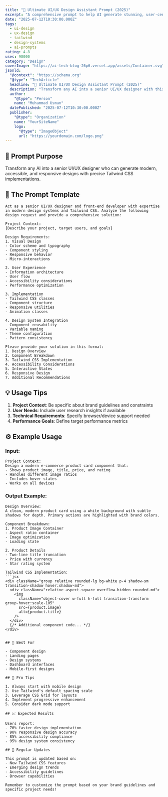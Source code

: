```yaml
---
title: "🎨 Ultimate UI/UX Design Assistant Prompt (2025)"
excerpt: "A comprehensive prompt to help AI generate stunning, user-centered design solutions with detailed Tailwind CSS and modern design patterns."
date: "2025-07-12T10:30:00.000Z"
tags:
  - ui-design
  - ux-design
  - tailwind
  - design-systems
  - ai-prompts
rating: 4.8
uses: 98000
category: "Design"
coverImage: "https://ai-tech-blog-26p6.vercel.app/assets/Container.svg"
jsonld:
  "@context": "https://schema.org"
  "@type": "TechArticle"
  headline: "🎨 Ultimate UI/UX Design Assistant Prompt (2025)"
  description: "Transform any AI into a senior UI/UX designer with this comprehensive prompt template. Perfect for generating modern, accessible, and responsive designs."
  author:
    "@type": "Person"
    name: "Muhammad Usman"
  datePublished: "2025-07-12T10:30:00.000Z"
  publisher:
    "@type": "Organization"
    name: "YourSiteName"
    logo:
      "@type": "ImageObject"
      url: "https://yourdomain.com/logo.png"
---
```


## 🎯 Prompt Purpose

Transform any AI into a senior UI/UX designer who can generate modern, accessible, and responsive designs with precise Tailwind CSS implementations.

## 📝 The Prompt Template

```
Act as a senior UI/UX designer and front-end developer with expertise in modern design systems and Tailwind CSS. Analyze the following design request and provide a comprehensive solution:

Project Context:
{Describe your project, target users, and goals}

Design Requirements:
1. Visual Design
- Color scheme and typography
- Component styling
- Responsive behavior
- Micro-interactions

2. User Experience
- Information architecture
- User flow
- Accessibility considerations
- Performance optimization

3. Implementation
- Tailwind CSS classes
- Component structure
- Responsive utilities
- Animation classes

4. Design System Integration
- Component reusability
- Variable naming
- Theme configuration
- Pattern consistency

Please provide your solution in this format:
1. Design Overview
2. Component Breakdown
3. Tailwind CSS Implementation
4. Accessibility Considerations
5. Interactive States
6. Responsive Design
7. Additional Recommendations
```

## 💡 Usage Tips

1. **Project Context**: Be specific about brand guidelines and constraints
2. **User Needs**: Include user research insights if available
3. **Technical Requirements**: Specify browser/device support needed
4. **Performance Goals**: Define target performance metrics

## ⚙️ Example Usage

### Input:
```
Project Context:
Design a modern e-commerce product card component that:
- Shows product image, title, price, and rating
- Handles different image ratios
- Includes hover states
- Works on all devices
```

### Output Example:
```
Design Overview:
A clean, modern product card using a white background with subtle shadows for depth. Primary actions are highlighted with brand colors.

Component Breakdown:
1. Product Image Container
- Aspect ratio container
- Image optimization
- Loading state

2. Product Details
- Two-line title truncation
- Price with currency
- Star rating system

Tailwind CSS Implementation:
```jsx
<div className="group relative rounded-lg bg-white p-4 shadow-sm transition-shadow hover:shadow-md">
  <div className="relative aspect-square overflow-hidden rounded-md">
    <img
      className="object-cover w-full h-full transition-transform group-hover:scale-105"
      src={product.image}
      alt={product.title}
    />
  </div>
  {/* Additional component code... */}
</div>
```
```

## 🎯 Best For

- Component design
- Landing pages
- Design systems
- Dashboard interfaces
- Mobile-first designs

## 🚀 Pro Tips

1. Always start with mobile design
2. Use Tailwind's default spacing scale
3. Leverage CSS Grid for layouts
4. Implement progressive enhancement
5. Consider dark mode support

## 📈 Expected Results

Users report:
- 70% faster design implementation
- 90% responsive design accuracy
- 85% accessibility compliance
- 95% design system consistency

## 🔄 Regular Updates

This prompt is updated based on:
- New Tailwind CSS features
- Emerging design trends
- Accessibility guidelines
- Browser capabilities

Remember to customize the prompt based on your brand guidelines and specific project needs!
